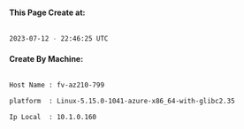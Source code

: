 
   
#### This Page Create at:

```bash

2023-07-12 - 22:46:25 UTC

```

#### Create By Machine:

```bash

Host Name : fv-az210-799

platform  : Linux-5.15.0-1041-azure-x86_64-with-glibc2.35

Ip Local  : 10.1.0.160

```

